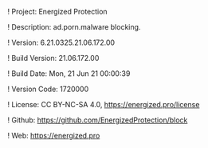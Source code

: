 ! Project: Energized Protection

! Description: ad.porn.malware blocking.

! Version: 6.21.0325.21.06.172.00

! Build Version: 21.06.172.00

! Build Date: Mon, 21 Jun 21 00:00:39

! Version Code: 1720000

! License: CC BY-NC-SA 4.0, https://energized.pro/license

! Github: https://github.com/EnergizedProtection/block

! Web: https://energized.pro
